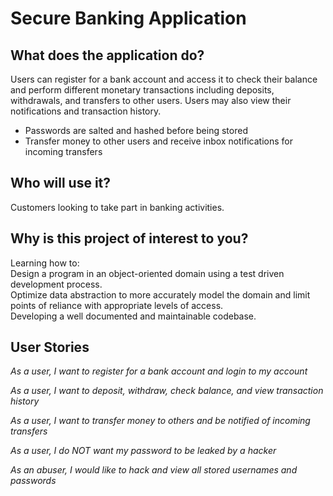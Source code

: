 # Secure Banking Application

## What does the application do?
Users can register for a bank account and access it to check their balance and perform different monetary transactions
including deposits, withdrawals, and transfers to other users.
Users may also view their notifications and transaction history.

- Passwords are salted and hashed before being stored
- Transfer money to other users and receive inbox notifications for incoming transfers


## Who will use it?
Customers looking to take part in banking activities.


## Why is this project of interest to you?
Learning how to:  
Design a program in an object-oriented domain using a test driven development process.  
Optimize data abstraction to more accurately model the domain and limit points of reliance with appropriate levels of access.  
Developing a well documented and maintainable codebase.


## User Stories
*As a user, I want to register for a bank account and login to my account*

*As a user, I want to deposit, withdraw, check balance, and view transaction history*

*As a user, I want to transfer money to others and be notified of incoming transfers*

*As a user, I do NOT want my password to be leaked by a hacker*

*As an abuser, I would like to hack and view all stored usernames and passwords*
